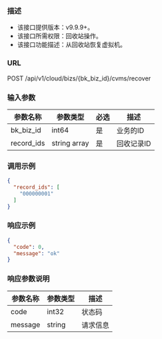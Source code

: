 ### 描述

- 该接口提供版本：v9.9.9+。
- 该接口所需权限：回收站操作。
- 该接口功能描述：从回收站恢复虚拟机。

### URL

POST /api/v1/cloud/bizs/{bk_biz_id}/cvms/recover

### 输入参数

| 参数名称 | 参数类型         | 必选  | 描述         |
|------|--------------|-----|------------|
| bk_biz_id | int64        | 是   | 业务的ID      |
| record_ids | string array | 是   | 回收记录ID |

### 调用示例

```json
{
  "record_ids": [
    "000000001"
  ]
}
```

### 响应示例

```json
{
  "code": 0,
  "message": "ok"
}
```

### 响应参数说明

| 参数名称    | 参数类型   | 描述   |
|---------|--------|------|
| code    | int32  | 状态码  |
| message | string | 请求信息 |
